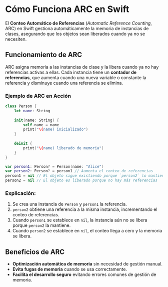 # Cómo Funciona ARC en Swift

El **Conteo Automático de Referencias** (*Automatic Reference Counting*, ARC) en Swift gestiona automáticamente la memoria de instancias de clases, asegurando que los objetos sean liberados cuando ya no se necesiten.

## Funcionamiento de ARC

ARC asigna memoria a las instancias de clase y la libera cuando ya no hay referencias activas a ellas. Cada instancia tiene un **contador de referencias**, que aumenta cuando una nueva variable o constante la referencia y disminuye cuando una referencia se elimina.

### Ejemplo de ARC en Acción

```swift
class Person {
    let name: String
    
    init(name: String) {
        self.name = name
        print("\(name) inicializado")
    }
    
    deinit {
        print("\(name) liberado de memoria")
    }
}

var person1: Person? = Person(name: "Alice")
var person2: Person? = person1 // Aumenta el conteo de referencias
person1 = nil // El objeto sigue existiendo porque `person2` lo mantiene
person2 = nil // El objeto es liberado porque no hay más referencias
```

### Explicación:
1. Se crea una instancia de `Person` y `person1` la referencia.
2. `person2` obtiene una referencia a la misma instancia, incrementando el conteo de referencias.
3. Cuando `person1` se establece en `nil`, la instancia aún no se libera porque `person2` la mantiene.
4. Cuando `person2` se establece en `nil`, el conteo llega a cero y la memoria se libera.

## Beneficios de ARC
- **Optimización automática de memoria** sin necesidad de gestión manual.
- **Evita fugas de memoria** cuando se usa correctamente.
- **Facilita el desarrollo seguro** evitando errores comunes de gestión de memoria.

